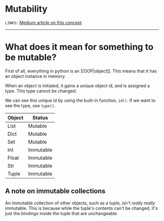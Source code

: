 # Mutability
`LINKS:` [Medium article on this concept](https://medium.com/@meghamohan/mutable-and-immutable-side-of-python-c2145cf72747#:~:text=Everything%20in%20Python%20is%20an%20object.&text=Simple%20put%2C%20a%20mutable%20object,Custom%20classes%20are%20generally%20mutable.)

---
# What does it mean for something to be mutable?
First of all, everything in python is an [[OOP|object]]. This means that it has an object instance in memory. 

When an object is initiated, it gains a unique object id, and is assigned a type. This type cannot be changed.

We can see this unique id by using the built-in function, `id()`. If we want to see the type, use `type()`. 

Object|Status
---|---
List|Mutable
Dict|Mutable
Set|Mutable
Int|Immutable
Float|Immutable
Str|Immutable
Tuple|Immutable

## A note on immutable collections
An immutable collection of other objects, such as a tuple, isn't *really really* immutable. This is because while the tuple's contents can't be changed, it's just the *bindings* inside the tuple that are unchangeable. 
